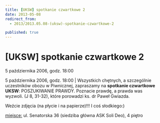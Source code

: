```yaml
---
title: [UKSW] spotkanie czwartkowe 2
date: 2013-05-08
redirect_from: 
  - 2013/2013.05.08-(uksw)-spotkanie-czwartkowe-2

published: true
---
```




# [UKSW] spotkanie czwartkowe 2

<time>5 października 2006, godz. 18:00</time>

5 października 2006, godz. 18:00 | Wszystkich chętnych, a szczególnie uczestników obozu w Piwnicznej, zapraszamy na **spotkanie  czwartkowe UKSW**: POSZUKIWANIE PRAWDY. Poznacie prawdę, a prawda was wyzwoli. (J 8, 31-32), które porowadzi ks. dr Paweł Gwiazda. 

Weźcie zdjęcia (na płycie i na papierze)!!! I coś słodkiego:)

<u>miejsce:</u> ul. Senatorska 36 (siedziba główna ASK Soli Deo), 4 piętro



<!--{{json:{"created_date":"2013-05-08 20:59:32","publish_down":"0000-00-00 00:00:00","id":"355"}}}-->